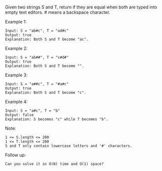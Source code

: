 Given two strings S and T, return if they are equal when both are typed into empty text editors. # means a backspace character.

Example 1:

    Input: S = "ab#c", T = "ad#c"
    Output: true
    Explanation: Both S and T become "ac".

Example 2:

    Input: S = "ab##", T = "c#d#"
    Output: true
    Explanation: Both S and T become "".

Example 3:

    Input: S = "a##c", T = "#a#c"
    Output: true
    Explanation: Both S and T become "c".

Example 4:

    Input: S = "a#c", T = "b"
    Output: false
    Explanation: S becomes "c" while T becomes "b".

Note:

    1 <= S.length <= 200
    1 <= T.length <= 200
    S and T only contain lowercase letters and '#' characters.

Follow up:

    Can you solve it in O(N) time and O(1) space?

